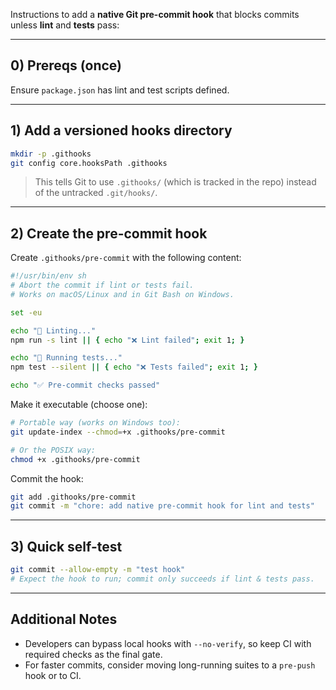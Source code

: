 Instructions to add a **native Git pre-commit hook** that blocks commits unless **lint** and **tests** pass:

---

## 0) Prereqs (once)

Ensure `package.json` has lint and test scripts defined.

---

## 1) Add a versioned hooks directory

```bash
mkdir -p .githooks
git config core.hooksPath .githooks
```

> This tells Git to use `.githooks/` (which is tracked in the repo) instead of the untracked `.git/hooks/`.

---

## 2) Create the pre-commit hook

Create `.githooks/pre-commit` with the following content:

```bash
#!/usr/bin/env sh
# Abort the commit if lint or tests fail.
# Works on macOS/Linux and in Git Bash on Windows.

set -eu

echo "🔎 Linting..."
npm run -s lint || { echo "❌ Lint failed"; exit 1; }

echo "🧪 Running tests..."
npm test --silent || { echo "❌ Tests failed"; exit 1; }

echo "✅ Pre-commit checks passed"
```

Make it executable (choose one):

```bash
# Portable way (works on Windows too):
git update-index --chmod=+x .githooks/pre-commit

# Or the POSIX way:
chmod +x .githooks/pre-commit
```

Commit the hook:

```bash
git add .githooks/pre-commit
git commit -m "chore: add native pre-commit hook for lint and tests"
```

---

## 3) Quick self-test

```bash
git commit --allow-empty -m "test hook"
# Expect the hook to run; commit only succeeds if lint & tests pass.
```

---

## Additional Notes

- Developers can bypass local hooks with `--no-verify`, so keep CI with required checks as the final gate.
- For faster commits, consider moving long-running suites to a `pre-push` hook or to CI.

